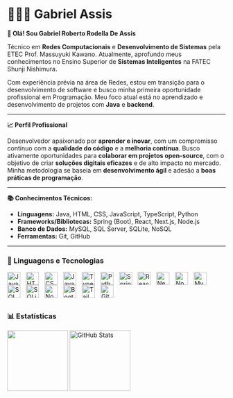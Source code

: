 # 👩🏻‍💻 Gabriel Assis

**👋 Olá! Sou Gabriel Roberto Rodella De Assis**


Técnico em **Redes Computacionais** e **Desenvolvimento de Sistemas** pela ETEC Prof. Massuyuki Kawano. Atualmente, aprofundo meus conhecimentos no Ensino Superior de **Sistemas Inteligentes** na FATEC Shunji Nishimura.

Com experiência prévia na área de Redes, estou em transição para o desenvolvimento de software e busco minha primeira oportunidade profissional em Programação. Meu foco atual está no aprendizado e desenvolvimento de projetos com **Java** e **backend**.

---

**📈 Perfil Profissional**

Desenvolvedor apaixonado por **aprender e inovar**, com um compromisso contínuo com a **qualidade do código** e a **melhoria contínua**. Busco ativamente oportunidades para **colaborar em projetos open-source**, com o objetivo de criar **soluções digitais eficazes** e de alto impacto no mercado. Minha metodologia se baseia em **desenvolvimento ágil** e adesão a **boas práticas de programação**.

---

**📚 Conhecimentos Técnicos:**

* **Linguagens:** Java, HTML, CSS, JavaScript, TypeScript, Python 
* **Frameworks/Bibliotecas:** Spring (Boot), React, Next.js, Node.js
* **Banco de Dados:** MySQL, SQL Server, SQLite, NoSQL
* **Ferramentas:** Git, GitHub

---

### 🤖 Linguagens e Tecnologias

<img
    align="left"
    alt="Java"
    title="Java"
    width="30px"
    style="padding-right: 10px;"
    src="https://cdn.jsdelivr.net/gh/devicons/devicon@latest/icons/java/java-original.svg"
/>
<img
    align="left"
    alt="HTML"
    title="HTML"
    width="30px"
    style="padding-right: 10px;"
    src="https://cdn.jsdelivr.net/gh/devicons/devicon@latest/icons/html5/html5-original.svg"
/>
<img
    align="left"
    alt="CSS"
    title="CSS"
    width="30px"
    style="padding-right: 10px;"
    src="https://cdn.jsdelivr.net/gh/devicons/devicon@latest/icons/css3/css3-original.svg"
/>
<img
    align="left"
    alt="JavaScript"
    title="JavaScript"
    width="30px"
    style="padding-right: 10px;"
    src="https://cdn.jsdelivr.net/gh/devicons/devicon@latest/icons/javascript/javascript-original.svg"
/>
<img
    align="left"
    alt="TypeScript"
    title="TypeScript"
    width="30px"
    style="padding-right: 10px;"
    src="https://cdn.jsdelivr.net/gh/devicons/devicon@latest/icons/typescript/typescript-original.svg"
/>
<img
    align="left"
    alt="Python"
    title="Python"
    width="30px"
    style="padding-right: 10px;"
    src="https://cdn.jsdelivr.net/gh/devicons/devicon@latest/icons/python/python-original.svg"
/>
<img
    align="left"
    alt="Spring Boot"
    title="Spring Boot"
    width="30px"
    style="padding-right: 10px;"
    src="https://cdn.jsdelivr.net/gh/devicons/devicon@latest/icons/spring/spring-original.svg"
/>
<img
    align="left"
    alt="React"
    title="React"
    width="30px"
    style="padding-right: 10px;"
    src="https://cdn.jsdelivr.net/gh/devicons/devicon@latest/icons/react/react-original.svg"
/>
<img
    align="left"
    alt="Next.js"
    title="Next.js"
    width="30px"
    style="padding-right: 10px;"
    src="https://cdn.jsdelivr.net/gh/devicons/devicon@latest/icons/nextjs/nextjs-original.svg"
/>
<img
    align="left"
    alt="Node.js"
    title="Node.js"
    width="30px"
    style="padding-right: 10px;"
    src="https://cdn.jsdelivr.net/gh/devicons/devicon@latest/icons/nodejs/nodejs-original.svg"
/>
<img
    align="left"
    alt="MySQL"
    title="MySQL"
    width="30px"
    style="padding-right: 10px;"
    src="https://cdn.jsdelivr.net/gh/devicons/devicon@latest/icons/mysql/mysql-original.svg"
/>
<img
    align="left"
    alt="SQL Server"
    title="SQL Server"
    width="30px"
    style="padding-right: 10px;"
    src="https://cdn.jsdelivr.net/gh/devicons/devicon@latest/icons/microsoftsqlserver/microsoftsqlserver-original.svg"
/>
<img
    align="left"
    alt="SQLite"
    title="SQLite"
    width="30px"
    style="padding-right: 10px;"
    src="https://cdn.jsdelivr.net/gh/devicons/devicon@latest/icons/sqlite/sqlite-original.svg"
/>
<img
    align="left"
    alt="NoSQL"
    title="NoSQL"
    width="30px"
    style="padding-right: 10px;"
    src="https://cdn.jsdelivr.net/gh/devicons/devicon@latest/icons/mongodb/mongodb-original.svg"
/>
<img
    align="left"
    alt="Bootstrap"
    title="Bootstrap"
    width="30px"
    style="padding-right: 10px;"
    src="https://cdn.jsdelivr.net/gh/devicons/devicon@latest/icons/bootstrap/bootstrap-original.svg"
/>
<img
    align="left"
    alt="Tailwind"
    title="Tailwind"
    width="30px"
    style="padding-right: 10px;"
    src="https://cdn.jsdelivr.net/gh/devicons/devicon@latest/icons/tailwindcss/tailwindcss-original.svg"
/>



<img
    align="left"
    alt="Git"
    title="Git"
    width="30px"
    style="padding-right: 10px;"
    src="https://cdn.jsdelivr.net/gh/devicons/devicon@latest/icons/git/git-original.svg"
/>

<br/>
<br/>
<br/>
<br/>

### 📊 Estatísticas

<img
    height="140"
    src="https://github-readme-stats.vercel.app/api?username=Gabriel-Assis-22&show_icons=true&theme=dracula&include_all_commits=true&count_private=true"
/>
<img
    alt="GitHub Stats"
    height="140" src="https://github-readme-stats.vercel.app/api/top-langs/?username=Gabriel-Assis-22&theme=tokyonight&layout=compact&custom_title=Tecnologias&langs_count=9"
/>

</p>
